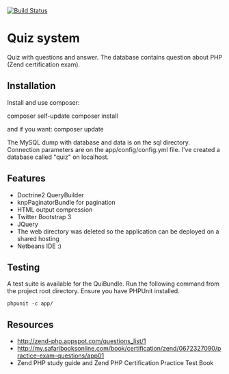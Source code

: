 [![Build Status](https://travis-ci.org/andreafiori/symfony2-quiz.svg?branch=master)](https://travis-ci.org/andreafiori/symfony2-quiz)

Quiz system
========================

Quiz with questions and answer. The database contains question about PHP (Zend certification exam).

Installation
----------------

Install and use composer:

composer self-update
composer install

and if you want: composer update

The MySQL dump with database and data is on the sql directory. 
Connection parameters are on the app/config/config.yml file.
I've created a database called "quiz" on localhost.

Features
----------------

- Doctrine2 QueryBuilder
- knpPaginatorBundle for pagination
- HTML output compression
- Twitter Bootstrap 3
- JQuery
- The web directory was deleted so the application can be deployed on a shared hosting
- Netbeans IDE :)

Testing
----------------

A test suite is available for the QuiBundle. Run the following command from the project root directory. Ensure you have PHPUnit installed.
    
    phpunit -c app/

Resources
----------------

- http://zend-php.appspot.com/questions_list/1
- http://my.safaribooksonline.com/book/certification/zend/0672327090/practice-exam-questions/app01
- Zend PHP study guide and Zend PHP Certification Practice Test Book
